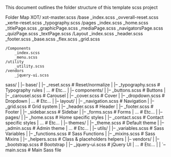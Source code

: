 This document outlines the folder structure of this template scss project

Folder Map
XOT/
    xot-master.scss
    /base
        _index.scss
        _ovverall-reset.scss
        _xerte-reset.scss
        _typography.scss
    /pages
        _index.scss
        _home.scss
        _titlePage.scss
        _graphicPage.scss
        _mediaPage.scss
        _navigatorsPage.scss
        _quizPage.scss
        _textPage.scss
    /Layout
        _index.scss
        _header.scss
        _footer.scss
        _base.scss
        _flex.scss
        _grid.scss

    /Components
        _index.scss
        _menu.scss
    /utility
        _utility.scss
    /vendors
        _jquery-ui.scss


sass/
|
|– base/
|   |– _reset.scss       # Reset/normalize
|   |– _typography.scss  # Typography rules
|   ...                  # Etc…
|
|– components/
|   |– _buttons.scss     # Buttons
|   |– _carousel.scss    # Carousel
|   |– _cover.scss       # Cover
|   |– _dropdown.scss    # Dropdown
|   ...                  # Etc…
|
|– layout/
|   |– _navigation.scss  # Navigation
|   |– _grid.scss        # Grid system
|   |– _header.scss      # Header
|   |– _footer.scss      # Footer
|   |– _sidebar.scss     # Sidebar
|   |– _forms.scss       # Forms
|   ...                  # Etc…
|
|– pages/
|   |– _home.scss        # Home specific styles
|   |– _contact.scss     # Contact specific styles
|   ...                  # Etc…
|
|– themes/
|   |– _theme.scss       # Default theme
|   |– _admin.scss       # Admin theme
|   ...                  # Etc…
|
|– utils/
|   |– _variables.scss   # Sass Variables
|   |– _functions.scss   # Sass Functions
|   |– _mixins.scss      # Sass Mixins
|   |– _helpers.scss     # Class & placeholders helpers
|
|– vendors/
|   |– _bootstrap.scss   # Bootstrap
|   |– _jquery-ui.scss   # jQuery UI
|   ...                  # Etc…
|
|
`– main.scss             # Main Sass file

